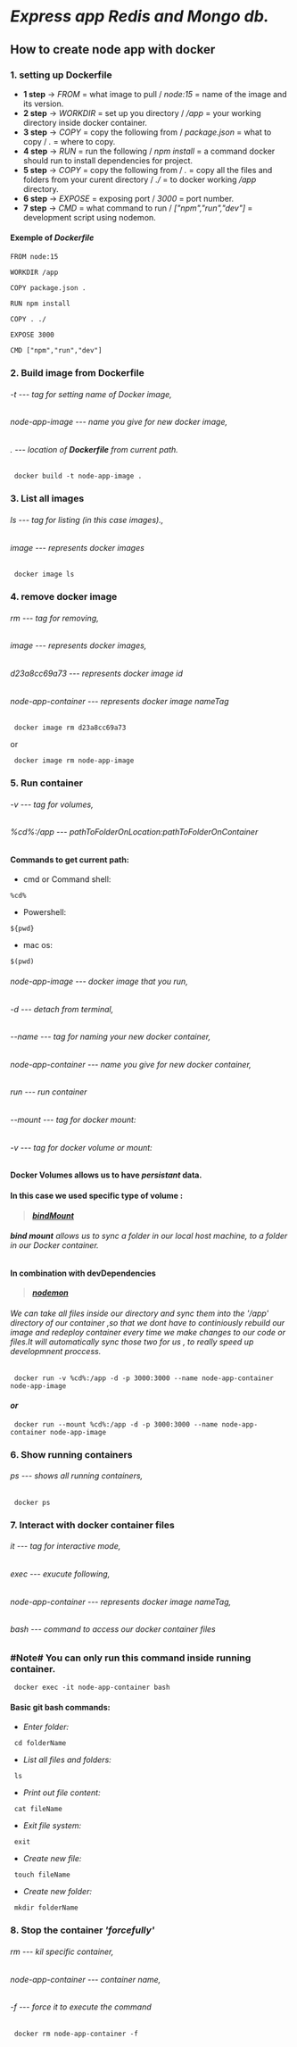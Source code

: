 # ***Express app Redis and Mongo db.***

## **How to create node app with docker**

### **1. setting up Dockerfile**
- **1 step** -> _FROM_ = what image to pull / _node:15_ = name of the image and its version. 
- **2 step** -> _WORKDIR_ = set up you directory / _/app_ = your working directory inside docker container.
- **3 step** -> _COPY_ = copy the following from /  _package.json_ = what to copy / _._ = where to copy.
- **4 step** -> _RUN_ = run the following  / _npm install_ = a command docker should run to install dependencies for project.
- **5 step** -> _COPY_ = copy the following from / _._ = copy all the files and folders from your curent directory / _./_ = to docker working _/app_ directory.
- **6 step** -> _EXPOSE_ = exposing port / _3000_ = port number.
- **7 step** -> _CMD_ = what command  to run / _["npm","run","dev"]_ = development script using nodemon.

#### **Exemple of _Dockerfile_**
```
FROM node:15

WORKDIR /app

COPY package.json .

RUN npm install

COPY . ./

EXPOSE 3000

CMD ["npm","run","dev"]
```



### **2. Build image from Dockerfile**
###### _-t_ --- tag for setting name of Docker image,
###### _node-app-image_ --- name you give for new docker image,
###### _._ --- location of ***Dockerfile*** from current path.

```
 docker build -t node-app-image . 
```



### **3. List all images**
###### _ls_ --- tag for listing (in this case images).,
###### _image_ --- represents docker images

```
 docker image ls  
```



### **4. remove docker image**
###### _rm_ --- tag for removing,
###### _image_ --- represents docker images,
###### _d23a8cc69a73_ --- represents docker image id
###### _node-app-container_ --- represents docker image nameTag

```
 docker image rm d23a8cc69a73  
```
or
```
 docker image rm node-app-image  
```



### **5. Run container**
###### _-v_ --- tag for volumes,
###### _%cd%:/app_ --- _pathToFolderOnLocation:pathToFolderOnContainer_

#### **Commands to get current path:** 
- cmd or Command shell:  
```
%cd%
```
- Powershell:  
```
${pwd}
```
- mac os:  
```
$(pwd)
```
###### _node-app-image_ --- docker image that you run,
###### _-d_ --- detach from terminal,
###### _--name_ --- tag  for naming your new docker container,
###### _node-app-container_ --- name you give for new docker container,
###### _run_ --- run container
###### _--mount_ --- tag for docker mount:
###### _-v_ --- tag for docker volume or mount:

#### **Docker Volumes** allows us to have ***persistant*** data.
#### In this case we used specific type of volume :
> ***[bindMount](https://docs.docker.com/storage/bind-mounts/)***
###### **bind mount** allows us to sync a folder in our _local host machine_, to a folder in our _Docker container_.
#### In combination with devDependencies
> ***[nodemon](https://www.npmjs.com/package/nodemon)*** 
###### We can take all files inside our directory and sync them into the _'/app'_ directory of our container ,so that we dont have to continiously rebuild our image and redeploy container every time we make changes to our code or files.It will automatically _sync_ those two for us , to really speed up developmnent proccess.
```
 docker run -v %cd%:/app -d -p 3000:3000 --name node-app-container node-app-image
```
#### ***or***
```
 docker run --mount %cd%:/app -d -p 3000:3000 --name node-app-container node-app-image
```



### **6. Show running containers**
###### _ps_ --- shows all running containers,

```
 docker ps
```



### **7. Interact with docker container files**
###### _it_ --- tag for interactive mode,
###### _exec_ --- exucute following,
###### _node-app-container_ --- represents docker image nameTag,
###### _bash_ --- command to access our docker container files

### **#Note#** You can only run this command inside running container.

``` 
 docker exec -it node-app-container bash 
```

#### Basic git bash commands:
- _Enter folder:_
``` 
 cd folderName
```
- _List all files and folders:_
``` 
 ls 
```
- _Print out file content:_
``` 
 cat fileName
```
- _Exit file system:_
``` 
 exit 
```
- _Create new file:_
``` 
 touch fileName 
```
- _Create new folder:_
``` 
 mkdir folderName
```



### **8. Stop the container _'forcefully'_**
###### _rm_ --- kil specific container,
###### _node-app-container_ --- container name,
###### _-f_ --- force it to execute the command

```
 docker rm node-app-container -f
```